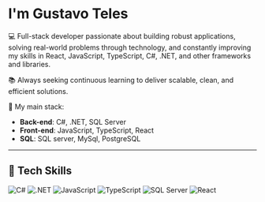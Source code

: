 #  I'm Gustavo Teles  

💻 Full-stack developer passionate about building robust applications, solving real-world problems through technology, and constantly improving my skills in React, JavaScript, TypeScript, C#, .NET, and other frameworks and libraries.

📚 Always seeking continuous learning to deliver scalable, clean, and efficient solutions.

🚀 My main stack:  
- **Back-end**: C#, .NET, SQL Server  
- **Front-end**: JavaScript, TypeScript, React
- **SQL**: SQL server, MySql, PostgreSQL
  
---

## 🔧 Tech Skills 

![C#](https://img.shields.io/badge/C%23-239120?style=for-the-badge&logo=c-sharp&logoColor=white) 
![.NET](https://img.shields.io/badge/.NET-512BD4?style=for-the-badge&logo=dotnet&logoColor=white) 
![JavaScript](https://img.shields.io/badge/JavaScript-F7DF1E?style=for-the-badge&logo=javascript&logoColor=black) 
![TypeScript](https://img.shields.io/badge/TypeScript-3178C6?style=for-the-badge&logo=typescript&logoColor=white) 
![SQL Server](https://img.shields.io/badge/SQL%20Server-CC2927?style=for-the-badge&logo=microsoftsqlserver&logoColor=white) 
![React](https://img.shields.io/badge/React-20232A?style=for-the-badge&logo=react&logoColor=61DAFB)  


